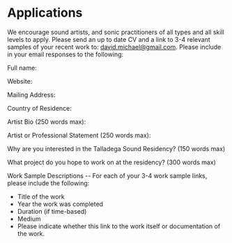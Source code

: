 # Applications

We encourage sound artists, and sonic practitioners of all types and all skill levels to apply. Please send an up to date CV and a link to 3-4 relevant samples of your recent work to: david.michael@gmail.com. Please include in your email responses to the following:

Full name:

Website:

Mailing Address:

Country of Residence:

Artist Bio (250 words max):

Artist or Professional Statement (250 words max):

Why are you interested in the Talladega Sound Residency? (150 words max)

What project do you hope to work on at the residency? (300 words max)

Work Sample Descriptions -- 
For each of your 3-4 work sample links, please include the following:

- Title of the work
- Year the work was completed
- Duration (if time-based)
- Medium
- Please indicate whether this link to the work itself or documentation of the work.